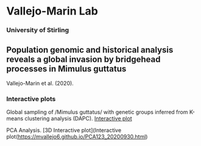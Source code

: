 # Vallejo-Marin Lab

### University of Stirling


## Population genomic and historical analysis reveals a global invasion by bridgehead processes in Mimulus guttatus 
Vallejo-Marin et al. (2020).

### Interactive plots

Global sampling of /Mimulus guttatus/ with genetic groups inferred from K-means clustering analysis (DAPC). [Interactive plot](https://mvallejo6.github.io/grp8_world_20200930.html)

PCA Analysis. [3D Interactive plot](Interactive plot(https://mvallejo6.github.io/PCA123_20200930.html)
